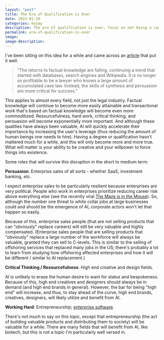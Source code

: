 ```yaml
---
layout: "post"
title: The Era of Qualification is Over
date: 2023-01-29
categories: essay
description: The era of qualification is over, focus on not being a commodity.
permalink: era-of-qualification-is-over
image:
image-description:
---
```


I've been sitting on this idea for a while and came across an [article](https://marginalrevolution.com/marginalrevolution/2022/12/who-gains-and-loses-from-the-new-ai.html) that put it well:

> "The returns to factual knowledge are falling, continuing a trend that started with databases, search engines and Wikipedia. It is no longer so profitable to be a lawyer who knows a large amount of accumulated case law. Instead, the skills of synthesis and persuasion are more critical for success."

This applies to almost every field, not just the legal industry. Factual knowledge will continue to become more easily attainable and transactional work that's based on factual knowledge will become even more commoditized. Resourcefulness, hard work, critical thinking, and persuasion will become exponentially more important. And although these qualities have always been valuable, AI will quickly accelerate their importance by increasing the user's leverage (thus reducing the amount of human beings one needs to hire). Having a degree or qualification hasn't mattered much for a while, and this will only become more and more true. What will matter is your ability to be creative and your willpower to force things into existence.

Some roles that will survive this disruption in the short to medium term:

**Persuasion**: Enterprise sales of all sorts - whether SaaS, investment banking, etc.

I expect enterprise sales to be particularly resilient because enterprises are very political. People who work in enterprises prioritize reducing career risk above everything else (see the recently viral [The Maze is in the Mouse](https://medium.com/@pravse/the-maze-is-in-the-mouse-980c57cfd61a)). So, although the number one threat to white collar jobs at large businesses could and should be the emergence of AI, corporate actors won't let that happen so easily.

Because of this, enterprise sales people (that are not selling products that can "obviously" replace careers) will still be very valuable and highly compensated. (Enterprise sales people that are selling products that "obviously" replace a large number of the workforce will always be valuable, granted they can sell to C-levels. This is similar to the selling of offshoring services that replaced many jobs in the US; there's probably a lot to learn from studying how offshoring affected enterprises and how it will be different / similar to AI replacement.)

**Critical Thinking / Resourcefulness**: High end creative and design fields.

AI is unlikely to erase the human desire to want for status and bespokeness. Because of this, high end creatives and designers should always be in demand (and high end brands in general). However, the bar for being "high end" will increase, and thus, to stay ahead of the curve, high end brands, creatives, designers, will likely utilize and benefit from AI.

**Working Hard**: Entrepreneurship; [enterprise software](http://www.paulgraham.com/notnot.html).

There's not much to say on this topic, except that entrepreneurship (the act of building valuable products and distributing them to society) will be valuable for a while. There are many fields that will benefit from AI, like biotech, but this is not a topic I'm particularly well versed in.